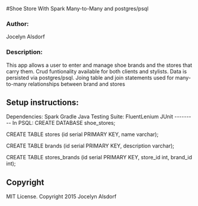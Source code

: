 #Shoe Store With Spark Many-to-Many and postgres/psql
<h3>Author:</h3>
Jocelyn Alsdorf

<h3>Description:</h3>
This app allows a user to enter and manage shoe brands and the stores that carry them. Crud funtionality available for both clients and stylists. Data is persisted via postgres/psql. Joing table and join statements used for many-to-many relationships between brand and stores 


<h2>Setup instructions:</h2>
Dependencies:
Spark
Gradle
Java 
Testing Suite:
FluentLenium
JUnit
---------
In PSQL:
CREATE DATABASE shoe_stores;

CREATE TABLE stores (id serial PRIMARY KEY, name varchar);

CREATE TABLE brands (id serial PRIMARY KEY, description varchar);

CREATE TABLE stores_brands (id serial PRIMARY KEY, store_id int, brand_id int);


<h2>Copyright</h2>
MIT License. Copyright 2015  Jocelyn Alsdorf